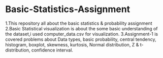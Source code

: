 # Basic-Statistics-Assignment
1.This repository all about the basic statistics & probability assignment
2.Basic Statistical visualization is about the some basic understanding of the dataset,i used computer_data.csv for visualization.
3.Assignment-1 is covered problems about Data types, basic probability, central tendency, histogram, boxplot, skewness, kurtosis, Normal distribution, Z & t-distribution, confidence interval.
